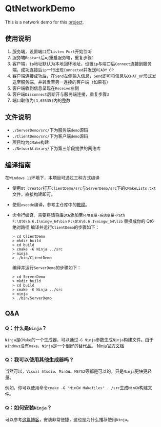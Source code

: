 # QtNetworkDemo
This is a network demo for this [project](https://github.com/panjd123/Surakarta).

## 使用说明

1. 服务端，设置端口后`Listen Port`开始监听
2. 服务端`Restart`后可重启服务端，重复步骤`1`
3. 客户端，`ip`地址默认为本地回环地址，设置`ip`与端口后`Connect`连接到服务端，成功连接后`ip`一行出现`Connected`并发送`READY_OP`
4. 客户端连接成功后，在`Send`左侧输入信息，`Send`即可将信息以`CHAT_OP`形式发送至服务端，并转发至另一连接的客户端（如果有）
5. 客户端收到信息呈现在`Receive`左侧
6. 客户端`Disconnect`后断开与服务端连接，重复步骤`3`
7. 端口取值为`[1,65535]`内的整数

## 文件说明

- `./ServerDemo/src/`下为服务端`demo`源码
- `./ClientDemo/src/`下为客户端`demo`源码
- 项目均为`CMake`构建
- `./NetworkLibrary/`下为第三阶段提供的网络库

## 编译指南
在`Windows 11`环境下，本项目可通过三种方式编译

- 使用`Qt Creator`打开`ClientDemo/src`与`ServerDemo/src`下的`CMakeLists.txt`文件，直接构建即可。

- 使用`vscode`编译，参考主仓库中的[教程](https://github.com/panjd123/Surakarta/blob/main/guidance/cmake/Vscode%20%2B%20CMake%20%2B%20Qt.md)。

- 命令行编译，需要将请将库`Qt6`添加至`环境变量-系统变量-Path` `F:\Qt6\6.6.1\mingw_64\bin` `F:\Qt6\6.6.1\mingw_64\lib` 替换成你的 Qt6 绝对路径
    编译并运行`ClientDemo`的步骤如下：
    ```
    > cd ClientDemo
    > mkdir build
    > cd build
    > cmake -G Ninja ../src
    > ninja
    > ./bin/ClientDemo
    ```
    编译并运行`ServerDemo`的步骤如下：
    ```
    > cd ServerDemo
    > mkdir build
    > cd build
    > cmake -G Ninja ../src
    > ninja
    > ./bin/ServerDemo
    ```

## Q&A

### Q：什么是`Ninja`？
`Ninja`是`CMake`的一个生成器，可以通过`-G Ninja`参数生成`Ninja`构建文件。由于`Windows`没有`make`，`Ninja`是一个很好的替代品。 [Ninja官方文档](https://ninja-build.org/)

### Q：我可以使用其他生成器吗？
当然可以，`Visual Studio`、`MinGW`、`MSYS2`等都是可以的，只是`Ninja`更快更轻量。

例如，你可以使用命令`cmake -G "MinGW Makefiles" ../src`生成`MinGW`构建文件。

### Q：如何安装`Ninja`？
可以参考[这篇博客](https://nirvana1997.github.io/Ninja%E5%AE%89%E8%A3%85%E4%B8%8E%E4%BD%BF%E7%94%A8/)，安装非常便捷，这也是为什么推荐使用`Ninja`。